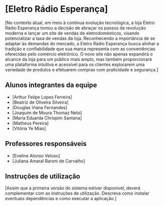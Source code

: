 # [Eletro Rádio Esperança]

[No contexto atual, em meio à contínua evolução tecnológica, a loja Eletro Rádio Esperança tomou a decisão de abraçar os passos da revolução moderna e lançar um site de vendas de eletrodomésticos, visando potencializar a taxa de vendas da loja. Reconhecendo a importância de se adaptar às demandas do mercado, a Eletro Rádio Esperança busca alinhar a tradição e confiabilidade que sua marca representa com as conveniências oferecidas pelo comércio eletrônico. O novo site não apenas expandirá o alcance da loja para um público mais amplo, mas também proporcionará uma plataforma intuitiva e acessível para os clientes explorarem uma variedade de produtos e efetuarem compras com praticidade e segurança.]

## Alunos integrantes da equipe

* [Arthur Felipe Lopes Ferreira]
* [Beatriz de Oliveira Silveira]
* [Douglas Viana Fernandes]
* [Joaquim de Moura Thomaz Neto]
* [Maria Eduarda Chrispim Santana]
* [Matheus Pereira]
* [Vitória Ye Miao]
## Professores responsáveis

* [Eveline Alonso Veloso]
* [Juliana Amaral Baroni de Carvalho]

## Instruções de utilização

[Assim que a primeira versão do sistema estiver disponível, deverá complementar com as instruções de utilização. Descreva como instalar eventuais dependências e como executar a aplicação.]
